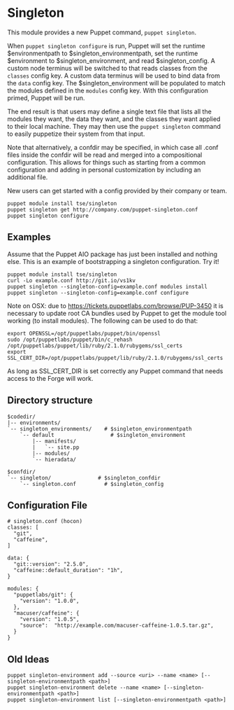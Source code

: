 # Singleton #

This module provides a new Puppet command, `puppet singleton`.

When `puppet singleton configure` is run, Puppet will set the runtime
$environmentpath to $singleton_environmentpath, set the runtime $environment
to $singleton_environment, and read $singleton_config. A custom node
terminus will be switched to that reads classes from the `classes` config key.
A custom data terminus will be used to bind data from the `data` config key.
The $singleton_environment will be populated to match the modules defined in
the `modules` config key. With this configuration primed, Puppet will be run.

The end result is that users may define a single text file that lists all the
modules they want, the data they want, and the classes they want applied to
their local machine. They may then use the `puppet singleton` command to
easily puppetize their system from that input.

Note that alternatively, a confdir may be specified, in which case all .conf
files inside the confdir will be read and merged into a compositional
configuration. This allows for things such as starting from a common
configuration and adding in personal customization by including an additional
file.

New users can get started with a config provided by their company or team.

    puppet module install tse/singleton
    puppet singleton get http://company.com/puppet-singleton.conf
    puppet singleton configure

## Examples ##

Assume that the Puppet AIO package has just been installed and nothing else.
This is an example of bootstrapping a singleton configuration. Try it!

    puppet module install tse/singleton
    curl -Lo example.conf http://git.io/vs1kv
    puppet singleton --singleton-config=example.conf modules install
    puppet singleton --singleton-config=example.conf configure

Note on OSX: due to https://tickets.puppetlabs.com/browse/PUP-3450 it is
necessary to update root CA bundles used by Puppet to get the module tool
working (to install modules). The following can be used to do that:

    export OPENSSL=/opt/puppetlabs/puppet/bin/openssl
    sudo /opt/puppetlabs/puppet/bin/c_rehash /opt/puppetlabs/puppet/lib/ruby/2.1.0/rubygems/ssl_certs
    export SSL_CERT_DIR=/opt/puppetlabs/puppet/lib/ruby/2.1.0/rubygems/ssl_certs

As long as SSL_CERT_DIR is set correctly any Puppet command that needs access to the
Forge will work.

## Directory structure ##

    $codedir/
    |-- environments/
    `-- singleton_environments/    # $singleton_environmentpath
        `-- default                  # $singleton_environment
            |-- manifests/
            |   `-- site.pp
            |-- modules/
            `-- hieradata/

    $confdir/
    `-- singleton/               # $singleton_confdir
        `-- singleton.conf         # $singleton_config

## Configuration File ##

    # singleton.conf (hocon)
    classes: [
      "git",
      "caffeine",
    ]

    data: {
      "git::version": "2.5.0",
      "caffeine::default_duration": "1h",
    }

    modules: {
      "puppetlabs/git": {
        "version": "1.0.0",
      },
      "macuser/caffeine": {
        "version": "1.0.5",
        "source":  "http://example.com/macuser-caffeine-1.0.5.tar.gz",
      }
    }

## Old Ideas ##

    puppet singleton-environment add --source <uri> --name <name> [--singleton-environmentpath <path>]
    puppet singleton-environment delete --name <name> [--singleton-environmentpath <path>]
    puppet singleton-environment list [--singleton-environmentpath <path>]
